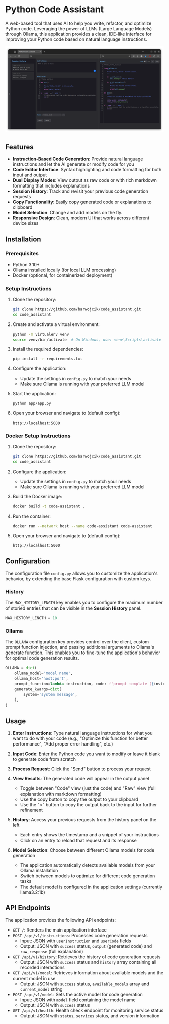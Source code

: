 # Python Code Assistant

A web-based tool that uses AI to help you write, refactor, and optimize Python code. Leveraging the power of LLMs (Large Language Models) through Ollama, this application provides a clean, IDE-like interface for improving your Python code based on natural language instructions.

![Python Code Assistant Screenshot](./docs/screenshot.png)

## Features

- **Instruction-Based Code Generation**: Provide natural language instructions and let the AI generate or modify code for you
- **Code Editor Interface**: Syntax highlighting and code formatting for both input and output
- **Dual Display Modes**: View output as raw code or with rich markdown formatting that includes explanations
- **Session History**: Track and revisit your previous code generation requests
- **Copy Functionality**: Easily copy generated code or explanations to clipboard
- **Model Selection**: Change and add models on the fly.
- **Responsive Design**: Clean, modern UI that works across different device sizes

## Installation

### Prerequisites

- Python 3.10+
- Ollama installed locally (for local LLM processing)
- Docker (optional, for containerized deployment)

### Setup Instructions

1. Clone the repository:
   ```bash
   git clone https://github.com/barwojcik/code_assistant.git
   cd code_assistant
   ```

2. Create and activate a virtual environment:
   ```bash
   python -m virtualenv venv
   source venv/bin/activate  # On Windows, use: venv\Scripts\activate
   ```

3. Install the required dependencies:
   ```bash
   pip install -r requirements.txt
   ```

4. Configure the application:
   - Update the settings in `config.py` to match your needs
   - Make sure Ollama is running with your preferred LLM model

5. Start the application:
   ```bash
   python app/app.py
   ```

6. Open your browser and navigate to (default config):
   ```
   http://localhost:5000
   ```
### Docker Setup Instructions

1. Clone the repository:
   ```bash
   git clone https://github.com/barwojcik/code_assistant.git
   cd code_assistant
   ```

2. Configure the application:
   - Update the settings in `config.py` to match your needs
   - Make sure Ollama is running with your preferred LLM model


3. Build the Docker image:
   ```bash
   docker build -t code-assistant .
   ```

4. Run the container:
   ```bash
   docker run --network host --name code-assistant code-assistant
   ```
   
5. Open your browser and navigate to (default config):
   ```
   http://localhost:5000
   ```
   
## Configuration
The configuration file `config.py` allows you to customize the application's behavior, by extending the base Flask configuration with custom keys.

### History
The `MAX_HISTORY_LENGTH` key enables you to configure the maximum number of storied entries that can be visible in the **Session History** panel.
```python
MAX_HISTORY_LENGTH = 10
```
### Ollama
The `OLLAMA` configuration key provides control over the client, custom prompt function injection, and passing additional arguments to Ollama's generate function. This enables you to fine-tune the application's behavior for optimal code generation results.
```python
OLLAMA = dict(
    ollama_model='model name',
    ollama_host='host:port',
    prompt_function=lambda instruction, code: f'prompt template ({instruction}, {code})',
    generate_kwargs=dict(
        system='system message',
    ),
)
```
   
## Usage

1. **Enter Instructions**: Type natural language instructions for what you want to do with your code (e.g., "Optimize this function for better performance", "Add proper error handling", etc.)

2. **Input Code**: Enter the Python code you want to modify or leave it blank to generate code from scratch

3. **Process Request**: Click the "Send" button to process your request

4. **View Results**: The generated code will appear in the output panel
   - Toggle between "Code" view (just the code) and "Raw" view (full explanation with markdown formatting)
   - Use the copy button to copy the output to your clipboard
   - Use the "<" button to copy the output back to the input for further refinement

5. **History**: Access your previous requests from the history panel on the left
   - Each entry shows the timestamp and a snippet of your instructions
   - Click on an entry to reload that request and its response

6. **Model Selection**: Choose between different Ollama models for code generation
   - The application automatically detects available models from your Ollama installation
   - Switch between models to optimize for different code generation tasks
   - The default model is configured in the application settings (currently llama3.2:1b)

## API Endpoints

The application provides the following API endpoints:

- `GET /`: Renders the main application interface
- `POST /api/v1/instructions`: Processes code generation requests
  - Input: JSON with `userInstruction` and `userCode` fields
  - Output: JSON with `success` status, `output` (generated code) and `raw_response` (full explanation)
- `GET /api/v1/history`: Retrieves the history of code generation requests
  - Output: JSON with `success` status and `history` array containing all recorded interactions
- `GET /api/v1/model`: Retrieves information about available models and the current model in use
  - Output: JSON with `success` status, `available_models` array and `current_model` string
- `POST /api/v1/model`: Sets the active model for code generation
  - Input: JSON with `model` field containing the model name
  - Output: JSON with `success` status
- `GET /api/v1/health`: Health check endpoint for monitoring service status
  - Output: JSON with `status`, `services` status, and version information

